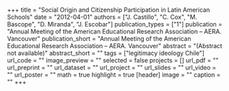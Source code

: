 +++
title = "Social Origin and Citizenship Participation in Latin American Schools"
date = "2012-04-01"
authors = ["J. Castillo", "C. Cox", "M. Bascope", "D. Miranda", "J. Escobar"]
publication_types = ["1"]
publication = "Annual Meeting of the American Educational Research Association – AERA. Vancouver"
publication_short = "Annual Meeting of the American Educational Research Association – AERA. Vancouver"
abstract = "(Abstract not available)"
abstract_short = ""
tags = ["legitimacy ideology Chile"]
url_code = ""
image_preview = ""
selected = false
projects = []
url_pdf = ""
url_preprint = ""
url_dataset = ""
url_project = ""
url_slides = ""
url_video = ""
url_poster = ""
math = true
highlight = true
[header]
image = ""
caption = ""
+++
